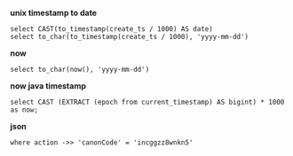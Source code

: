 **unix timestamp to date**
```
select CAST(to_timestamp(create_ts / 1000) AS date)
select to_char(to_timestamp(create_ts / 1000), 'yyyy-mm-dd')
```

**now**
```
select to_char(now(), 'yyyy-mm-dd')
```
**now java timestamp**
```
select CAST (EXTRACT (epoch from current_timestamp) AS bigint) * 1000 as now;
```

**json**
```
where action ->> 'canonCode' = 'incggzz8wnkn5'
```
